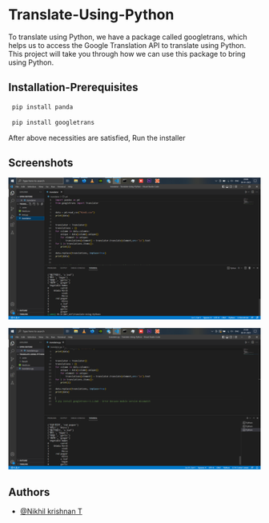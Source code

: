 # Translate-Using-Python

To translate using Python, we have a package called googletrans, which helps us to access the Google Translation API to translate using Python. This project will take you through how we can use this package to bring using Python. 









## Installation-Prerequisites

```bash 
 pip install panda
```
```bash
 pip install googletrans
```



After above necessities are satisfied, Run the installer
## Screenshots

![App Screenshot](https://github.com/Nikhil-Krishnan-T/Translate-Using-Python/blob/main/Result/Screenshot%202023-01-30%20200857.png)

![App Screenshot](https://github.com/Nikhil-Krishnan-T/Translate-Using-Python/blob/main/Result/Screenshot%202023-01-30%20213101.png)
## Authors

- [@Nikhil krishnan T](https://github.com/Nikhil-Krishnan-T)

